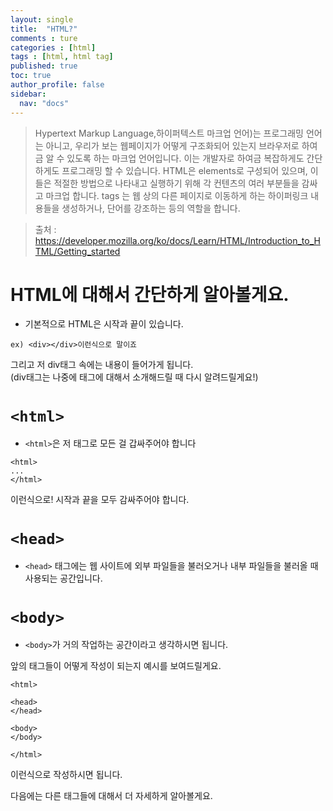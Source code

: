 ```yaml
---
layout: single
title:  "HTML?"
comments : ture
categories : [html]
tags : [html, html tag]
published: true
toc: true
author_profile: false
sidebar: 
  nav: "docs"
---
```


>  Hypertext Markup Language,하이퍼텍스트 마크업 언어)는 프로그래밍 언어는 아니고, 우리가 보는 웹페이지가 어떻게 구조화되어 있는지 브라우저로 하여금 알 수 있도록 하는 마크업 언어입니다. 이는 개발자로 하여금 복잡하게도 간단하게도 프로그래밍 할 수 있습니다. HTML은 elements로 구성되어 있으며, 이들은 적절한 방법으로 나타내고 실행하기 위해 각 컨텐츠의 여러 부분들을 감싸고 마크업 합니다. tags 는 웹 상의 다른 페이지로 이동하게 하는 하이퍼링크 내용들을 생성하거나, 단어를 강조하는 등의 역할을 합니다.

> 출처 : <https://developer.mozilla.org/ko/docs/Learn/HTML/Introduction_to_HTML/Getting_started>

# HTML에 대해서 간단하게 알아볼게요.

+ 기본적으로 HTML은 시작과 끝이 있습니다.

```
ex) <div></div>이런식으로 말이죠
```

그리고 저 div태그 속에는 내용이 들어가게 됩니다.   
(div태그는 나중에 태그에 대해서 소개해드릴 때 다시 알려드릴게요!)   

#  `<html>`

+ `<html>`은 저 태그로 모든 걸 갑싸주어야 합니다

```
<html>
...
</html>
```

이런식으로! 시작과 끝을 모두 감싸주어야 합니다.

# `<head>`

+ `<head>` 태그에는 웹 사이트에 외부 파일들을 불러오거나 내부 파일들을 불러올 때 사용되는 공간입니다. 

# `<body>`

+ `<body>`가 거의 작업하는 공간이라고 생각하시면 됩니다. 

앞의 태그들이 어떻게 작성이 되는지 예시를 보여드릴게요.

```
<html>

<head>
</head>

<body>
</body>

</html>
```

이런식으로 작성하시면 됩니다.

다음에는 다른 태그들에 대해서 더 자세하게 알아볼게요.